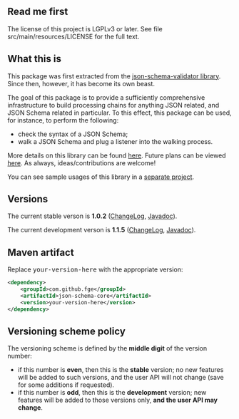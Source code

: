 <h2>Read me first</h2>

<p>The license of this project is LGPLv3 or later. See file src/main/resources/LICENSE for the full
text.</p>

<h2>What this is</h2>

<p>This package was first extracted from the <a
href="https://github.com/fge/json-schema-validator">json-schema-validator library</a>. Since then,
however, it has become its own beast.</p>

<p>The goal of this package is to provide a sufficiently comprehensive infrastructure to build
processing chains for anything JSON related, and JSON Schema related in particular. To this effect,
this package can be used, for instance, to perform the following:</p>

<ul>
    <li>check the syntax of a JSON Schema;</li>
    <li>walk a JSON Schema and plug a listener into the walking process.</li>
</ul>

<p>More details on this library can be found <a
href="https://github.com/fge/json-schema-core/wiki/Architecture">here</a>. Future plans can be
viewed <a
href="https://github.com/fge/json-schema-core/wiki/Roadmap">here</a>. As always, ideas/contributions
are welcome!</p>

<p>You can see sample usages of this library in a <a
href="https://github.com/fge/json-schema-processor-examples">separate project</a>.</p>

<h2>Versions</h2>

<p>The current stable verson is <b>1.0.2</b> (<a
href="https://github.com/fge/json-schema-core/wiki/ChangeLog">ChangeLog</a>, <a
href="http://fge.github.com/json-schema-core/stable/index.html">Javadoc</a>).</p>

<p>The current development verson is <b>1.1.5</b> (<a
href="https://github.com/fge/json-schema-core/wiki/ChangeLog.devel">ChangeLog</a>, <a
href="http://fge.github.com/json-schema-core/devel/index.html">Javadoc</a>).</p>

<h2>Maven artifact</h2>

<p>Replace <tt>your-version-here</tt> with the appropriate version:</p>

```xml
<dependency>
    <groupId>com.github.fge</groupId>
    <artifactId>json-schema-core</artifactId>
    <version>your-version-here</version>
</dependency>
```

<h2>Versioning scheme policy</h2>

<p>The versioning scheme is defined by the <b>middle digit</b> of the version number:</p>

* if this number is <b>even</b>, then this is the <b>stable</b> version; no new features will be
  added to such versions, and the user API will not change (save for some additions if requested).
* if this number is <b>odd</b>, then this is the <b>development</b> version; new features will be
  added to those versions only, <b>and the user API may change</b>.

